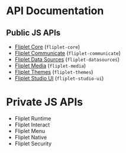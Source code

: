 # API Documentation

## Public JS APIs

- [Fliplet Core](API/fliplet-core.md) (`fliplet-core`)
- [Fliplet Communicate](API/fliplet-communicate.md) (`fliplet-communicate`)
- [Fliplet Data Sources](API/fliplet-datasources.md) (`fliplet-datasources`)
- [Fliplet Media](API/fliplet-media.md) (`fliplet-media`)
- [Fliplet Themes](API/fliplet-themes.md) (`fliplet-themes`)
- [Fliplet Studio UI](UI-guidelines-interface.md) (`fliplet-studio-ui`)

# Private JS APIs

- Fliplet Runtime
- Fliplet Interact
- Fliplet Menu
- Fliplet Native
- Fliplet Security